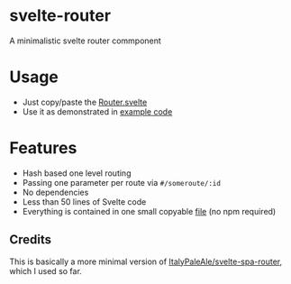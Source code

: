 # svelte-router
A minimalistic svelte router commponent

# Usage
- Just copy/paste the [Router.svelte](Router.svelte)
- Use it as demonstrated in [example code](example/src/App.svelte)

# Features
- Hash based one level routing
- Passing one parameter per route via `#/someroute/:id`
- No dependencies
- Less than 50 lines of Svelte code
- Everything is contained in one small copyable [file](Router.svelte) (no npm required)

## Credits

This is basically a more minimal version of [ItalyPaleAle/svelte-spa-router](https://github.com/ItalyPaleAle/svelte-spa-router), which I used so far.
